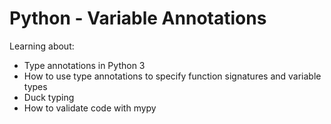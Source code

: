 # Python - Variable Annotations
Learning about: 
- Type annotations in Python 3
- How to use type annotations to specify function signatures and variable types
- Duck typing
- How to validate code with mypy

